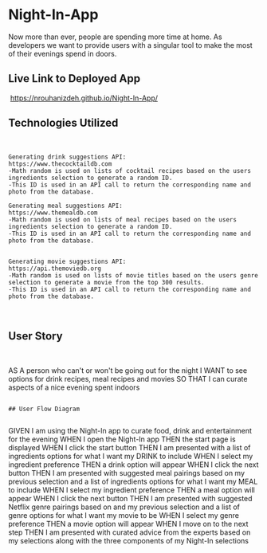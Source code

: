 # Night-In-App

Now more than ever, people are spending more time at home.  As developers we want to provide users with a singular tool to make the most of their evenings spend in doors.
​
​

## Live Link to Deployed App
​
https://nrouhanizdeh.github.io/Night-In-App/
​​

## Technologies Utilized 
​
```
Generating drink suggestions API:
https://www.thecocktaildb.com
-Math random is used on lists of cocktail recipes based on the users ingredients selection to generate a random ID.  
-This ID is used in an API call to return the corresponding name and photo from the database.

Generating meal suggestions API:
https://www.themealdb.com
-Math random is used on lists of meal recipes based on the users ingredients selection to generate a random ID.  
-This ID is used in an API call to return the corresponding name and photo from the database.


Generating movie suggestions API:
https://api.themoviedb.org
-Math random is used on lists of movie titles based on the users genre selection to generate a movie from the top 300 results.  
-This ID is used in an API call to return the corresponding name and photo from the database.

```
​
## User Story
​​

AS A person who can't or won't be going out for the night
I WANT to see options for drink recipes, meal recipes and movies
SO THAT I can curate aspects of a nice evening spent indoors
```
​
## User Flow Diagram
​
```
GIVEN I am using the Night-In app to curate food, drink and entertainment for the evening
WHEN I open the Night-In app
THEN the start page is displayed
WHEN I click the start button
THEN I am presented with a list of ingredients options for what I want my DRINK to include
WHEN I select my ingredient preference
THEN a drink option will appear
WHEN I click the next button
THEN I am presented with suggested meal pairings based on my previous selection and a list of ingredients options for what I want my MEAL to include 
WHEN I select my ingredient preference
THEN a meal option will appear
WHEN I click the next button
THEN I am presented with suggested Netflix genre pairings based on and my previous selection and a list of genre options for what I want my movie to be
WHEN I select my genre preference
THEN a movie option will appear
WHEN I move on to the next step
THEN I am presented with curated advice from the experts based on my selections along with the three components of my Night-In selections
```

